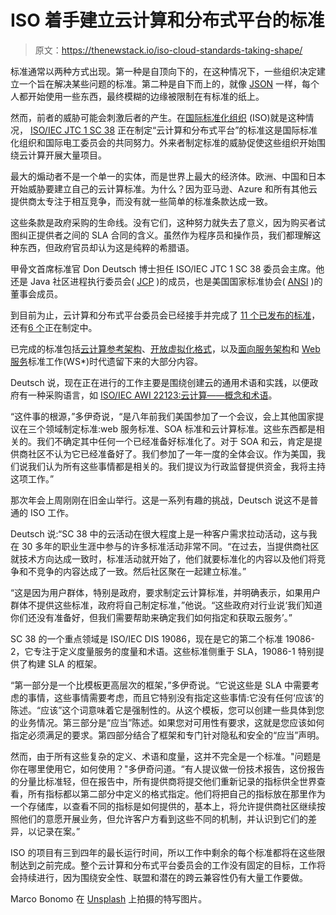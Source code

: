 # ISO 着手建立云计算和分布式平台的标准

> 原文：<https://thenewstack.io/iso-cloud-standards-taking-shape/>

标准通常以两种方式出现。第一种是自顶向下的，在这种情况下，一些组织决定建立一个旨在解决某些问题的标准。第二种是自下而上的，就像 [JSON](http://www.json.org/) 一样，每个人都开始使用一些东西，最终模糊的边缘被限制在有标准的纸上。

然而，前者的威胁可能会刺激后者的产生。在[国际标准化组织](https://www.iso.org/about-us.html) (ISO)就是这种情况， [ISO/IEC JTC 1 SC 38](https://www.iso.org/committee/601355.html) 正在制定“云计算和分布式平台”的标准这是国际标准化组织和国际电工委员会的共同努力。外来者制定标准的威胁促使这些组织开始围绕云计算开展大量项目。

最大的煽动者不是一个单一的实体，而是世界上最大的经济体。欧洲、中国和日本开始威胁要建立自己的云计算标准。为什么？因为亚马逊、Azure 和所有其他云提供商太专注于相互竞争，而没有就一些简单的标准条款达成一致。

这些条款是政府采购的生命线。没有它们，这种努力就失去了意义，因为购买者试图纠正提供者之间的 SLA 合同的含义。虽然作为程序员和操作员，我们都理解这种东西，但政府官员却认为这是纯粹的希腊语。

甲骨文首席标准官 Don Deutsch 博士担任 ISO/IEC JTC 1 SC 38 委员会主席。他还是 Java 社区进程执行委员会( [JCP](http://www.jcp.org) )的成员，也是美国国家标准协会( [ANSI](https://www.ansi.org/) )的董事会成员。

到目前为止，云计算和分布式平台委员会已经接手并完成了 [11 个已发布的标准](https://www.iso.org/committee/601355/x/catalogue/p/1/u/0/w/0/d/0)，还有[6 个](https://www.iso.org/committee/601355/x/catalogue/p/0/u/1/w/0/d/0)正在制定中。

已完成的标准包括[云计算参考架构](https://www.iso.org/committee/601355/x/catalogue/p/0/u/1/w/0/d/0)、[开放虚拟化格式](https://www.iso.org/contents/data/standard/05/93/59388.html?browse=tc)，以及[面向服务架构](http://www.service-architecture.com/articles/web-services/service-oriented_architecture_soa_definition.html)和 [Web 服务](https://www.iso.org/contents/data/standard/06/11/61138.html?browse=tc)标准工作(WS*)时代遗留下来的大部分内容。

Deutsch 说，现在正在进行的工作主要是围绕创建云的通用术语和实践，以便政府有一种采购语言，如 [ISO/IEC AWI 22123:云计算——概念和术语](https://www.iso.org/standard/72627.html?browse=tc)。

“这件事的根源，”多伊奇说，“是八年前我们美国参加了一个会议，会上其他国家提议在三个领域制定标准:web 服务标准、SOA 标准和云计算标准。这些东西都是相关的。我们不确定其中任何一个已经准备好标准化了。对于 SOA 和云，肯定是提供商社区不认为它已经准备好了。我们参加了一年一度的全体会议。作为美国，我们说我们认为所有这些事情都是相关的。我们提议为行政监督提供资金，我将主持这项工作。”

那次年会上周刚刚在旧金山举行。这是一系列有趣的挑战，Deutsch 说这不是普通的 ISO 工作。

Deutsch 说:“SC 38 中的云活动在很大程度上是一种客户需求拉动活动，这与我在 30 多年的职业生涯中参与的许多标准活动非常不同。“在过去，当提供商社区就技术方向达成一致时，标准活动就开始了，他们就要标准化的内容以及他们将竞争和不竞争的内容达成了一致。然后社区聚在一起建立标准。”

“这是因为用户群体，特别是政府，要求制定云计算标准，并明确表示，如果用户群体不提供这些标准，政府将自己制定标准，”他说。“这些政府对行业说‘我们知道你们还没有准备好，但我们需要帮助来确定我们如何指定和获取云服务’。”

SC 38 的一个重点领域是 ISO/IEC DIS 19086，现在是它的第二个标准 19086-2，它专注于定义度量服务的度量和术语。这些标准侧重于 SLA，19086-1 特别提供了构建 SLA 的框架。

“第一部分是一个比模板更高层次的框架，”多伊奇说。“它说这些是 SLA 中需要考虑的事情，这些事情需要考虑，而且它特别没有指定这些事情:它没有任何‘应该’的陈述。“应该”这个词意味着它是强制性的。从这个模板，您可以创建一些具体到您的业务情况。第三部分是“应当”陈述。如果您对可用性有要求，这就是您应该如何指定必须满足的要求。第四部分结合了框架和专门针对隐私和安全的“应当”声明。

然而，由于所有这些复杂的定义、术语和度量，这并不完全是一个标准。"问题是你在哪里使用它，如何使用？"多伊奇问道。“有人提议做一份技术报告，这份报告的分量比标准轻，但在报告中，所有提供商将提交他们重新记录的指标供全世界查看，所有指标都以第二部分中定义的格式指定。他们将把自己的指标放在那里作为一个存储库，以查看不同的指标是如何提供的，基本上，将允许提供商社区继续按照他们的意愿开展业务，但允许客户方看到这些不同的机制，并认识到它们的差异，以记录在案。”

ISO 的项目有三到四年的最长运行时间，所以工作中剩余的每个标准都将在这些限制达到之前完成。整个云计算和分布式平台委员会的工作没有固定的目标，工作将会持续进行，因为围绕安全性、联盟和潜在的跨云兼容性仍有大量工作要做。

Marco Bonomo 在 [Unsplash](https://unsplash.com/?utm_source=unsplash&utm_medium=referral&utm_content=creditCopyText) 上拍摄的特写图片。

<svg xmlns:xlink="http://www.w3.org/1999/xlink" viewBox="0 0 68 31" version="1.1"><title>Group</title> <desc>Created with Sketch.</desc></svg>